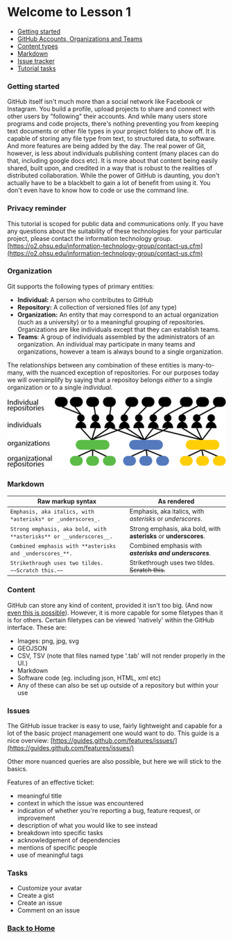 # Welcome to Lesson 1

- [Getting started](#getting-started)
- [GitHub Accounts, Organizations and Teams](#organization)
- [Content types](#content)
- [Markdown](#markdown)
- [Issue tracker](#issues)
- [Tutorial tasks](#tasks)

### Getting started

GitHub itself isn't much more than a social network like Facebook or Instagram. You build a profile, upload projects to share and connect with other users by "following" their accounts. And while many users store programs and code projects, there's nothing preventing you from keeping text documents or other file types in your project folders to show off. It is capable of storing any file type from text, to structured data, to software. And more features are being added by the day. The real power of Git, however, is less about individuals publishing content (many places can do that, including google docs etc). It is more about that content being easily shared, built upon, and credited in a way that is robust to the realities of distributed collaboration. While the power of GitHub is daunting, you don't actually have to be a blackbelt to gain a lot of benefit from using it. You don't even have to know how to code or use the command line.

### Privacy reminder

This tutorial is scoped for public data and communications only. If you have any questions about the suitability of these technologies for your particular project, please contact the information technology group. [https://o2.ohsu.edu/information-technology-group/contact-us.cfm](https://o2.ohsu.edu/information-technology-group/contact-us.cfm)

### Organization

Git supports the following types of primary entities:

- **Individual:** A person who contributes to GitHub
- **Repository:** A collection of versioned files (of any type)
- **Organization:** An entity that may correspond to an actual organization (such as a university) or to a meaningful grouping of repositories. Organizations are like individuals except that they can establish teams.
- **Teams**: A group of individuals assembled by the administrators of an organization. An individual may participate in many teams and organizations, however a team is always bound to a single organization.

The relationships between any combination of these entities is many-to-many, with the nuanced exception of repositories.
For our purposes today we will oversimplify by saying that a repositoy belongs *either* to a single organization or to a single *individual*.

![](../howto/images/github-organizations-teams-repos.png)

### Markdown

| Raw markup syntax | As rendered |
|-------------|------------|
|`Emphasis, aka italics, with *asterisks* or _underscores_.`|Emphasis, aka italics, with *asterisks* or _underscores_.|
|`Strong emphasis, aka bold, with **asterisks** or __underscores__.`|Strong emphasis, aka bold, with **asterisks** or __underscores__.
|`Combined emphasis with **asterisks and _underscores_**.`|Combined emphasis with **_asterisks and underscores_**.|
|`Strikethrough uses two tildes. ~~Scratch this.~~` | Strikethrough uses two tildes. ~~Scratch this.~~ |

### Content

GitHub can store any kind of content, provided it isn't too big. (And now [even this is possible](https://git-lfs.github.com/)).
However, it is more capable for some filetypes than it is for others. Certain filetypes can be viewed 'natively' within the GitHub interface. These are:

- Images: png, jpg, svg
- GEOJSON
- CSV, TSV (note that files named type '.tab' will not render properly in the UI.)
- Markdown
- Software code (eg. including json, HTML, xml etc)
- Any of these can also be set up outside of a repository but within your use

### Issues

The GitHub issue tracker is easy to use, fairly lightweight and capable for a lot of the basic project management one would want to do.
This guide is a nice overview: [https://guides.github.com/features/issues/](https://guides.github.com/features/issues/)

Other more nuanced queries are also possible, but here we will stick to the basics.

Features of an effective ticket:
 - meaningful title
 - context in which the issue was encountered
 - indication of whether you're reporting a bug, feature request, or improvement
 - description of what you would like to see instead 
 - breakdown into specific tasks
 - acknowledgement of dependencies
 - mentions of specific people
 - use of meaningful tags


### Tasks
- Customize your avatar
- Create a gist
- Create an issue
- Comment on an issue

### [Back to Home](../index)
